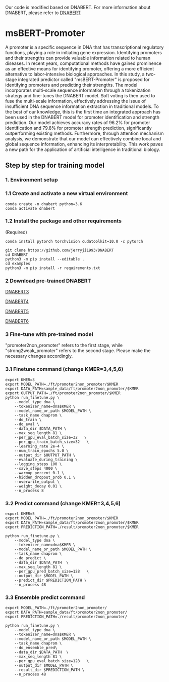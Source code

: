 
Our code is modified based on DNABERT. For more information about DNABERT, please refer to [DNABERT](https://github.com/jerryji1993/DNABERT)

# msBERT-Promoter
A promoter is a specific sequence in DNA that has transcriptional regulatory functions, playing a role in initiating gene expression. Identifying promoters and their strengths can provide valuable information related to human diseases. In recent years, computational methods have gained prominence as an effective means for identifying promoter, offering a more efficient alternative to labor-intensive biological approaches. In this study, a two-stage integrated predictor called "msBERT-Promoter" is proposed for identifying promoters and predicting their strengths. The model incorporates multi-scale sequence information through a tokenization strategy and fine-tunes the DNABERT model. Soft voting is then used to fuse the multi-scale information, effectively addressing the issue of insufficient DNA sequence information extraction in traditional models. To the best of our knowledge, this is the first time an integrated approach has been used in the DNABERT model for promoter identification and strength prediction. Our model achieves accuracy rates of 96.2% for promoter identification and 79.8% for promoter strength prediction, significantly outperforming existing methods. Furthermore, through attention mechanism analysis, we demonstrate that our model can effectively combine local and global sequence information, enhancing its interpretability. This work paves a new path for the application of artificial intelligence in traditional biology.


## Step by step for training model
### 1. Environment setup
### 1.1 Create and activate a new virtual environment
```
conda create -n dnabert python=3.6
conda activate dnabert
```
### 1.2 Install the package and other requirements

(Required)

```
conda install pytorch torchvision cudatoolkit=10.0 -c pytorch

git clone https://github.com/jerryji1993/DNABERT
cd DNABERT
python3 -m pip install --editable .
cd examples
python3 -m pip install -r requirements.txt
```

### 2 Download pre-trained DNABERT

[DNABERT3](https://drive.google.com/file/d/1nVBaIoiJpnwQxiz4dSq6Sv9kBKfXhZuM/view?usp=sharing)

[DNABERT4](https://drive.google.com/file/d/1V7CChcC6KgdJ7Gwdyn73OS6dZR_J-Lrs/view?usp=sharing)

[DNABERT5](https://drive.google.com/file/d/1KMqgXYCzrrYD1qxdyNWnmUYPtrhQqRBM/view?usp=sharing)

[DNABERT6](https://drive.google.com/file/d/1BJjqb5Dl2lNMg2warsFQ0-Xvn1xxfFXC/view?usp=sharing)


### 3 Fine-tune with pre-trained model
"promoter2non_promoter" refers to the first stage, while "strong2weak_promoter" 
refers to the second stage. Please make the necessary changes accordingly.
### 3.1 Finetune command (change KMER=3,4,5,6)

```
export KMER=3
export MODEL_PATH=./ft/promoter2non_promoter/$KMER
export DATA_PATH=sample_data/ft/promoter2non_promoter/$KMER
export OUTPUT_PATH=./ft/promoter2non_promoter/$KMER
python run_finetune.py \
    --model_type dna \
    --tokenizer_name=dna$KMER \
    --model_name_or_path $MODEL_PATH \
    --task_name dnaprom \
    --do_train \
    --do_eval \
    --data_dir $DATA_PATH \
    --max_seq_length 81 \
    --per_gpu_eval_batch_size=32   \
    --per_gpu_train_batch_size=32   \
    --learning_rate 2e-4 \
    --num_train_epochs 5.0 \
    --output_dir $OUTPUT_PATH \
    --evaluate_during_training \
    --logging_steps 100 \
    --save_steps 4000 \
    --warmup_percent 0.1 \
    --hidden_dropout_prob 0.1 \
    --overwrite_output \
    --weight_decay 0.01 \
    --n_process 8
```
### 3.2 Predict command (change KMER=3,4,5,6)

```
export KMER=5
export MODEL_PATH=./ft/promoter2non_promoter/$KMER
export DATA_PATH=sample_data/ft/promoter2non_promoter/$KMER
export PREDICTION_PATH=./result/promoter2non_promoter/$KMER

python run_finetune.py \
    --model_type dna \
    --tokenizer_name=dna$KMER \
    --model_name_or_path $MODEL_PATH \
    --task_name dnaprom \
    --do_predict \
    --data_dir $DATA_PATH  \
    --max_seq_length 81 \
    --per_gpu_pred_batch_size=128   \
    --output_dir $MODEL_PATH \
    --predict_dir $PREDICTION_PATH \
    --n_process 48
```
### 3.3 Ensemble predict command

```
export MODEL_PATH=./ft/promoter2non_promoter/
export DATA_PATH=sample_data/ft/promoter2non_promoter/
export PREDICTION_PATH=./result/promoter2non_promoter/

python run_finetune.py \
    --model_type dna \
    --tokenizer_name=dna$KMER \
    --model_name_or_path $MODEL_PATH \
    --task_name dnaprom \
    --do_ensemble_pred\
    --data_dir $DATA_PATH  \
    --max_seq_length 81 \
    --per_gpu_eval_batch_size=128   \
    --output_dir $MODEL_PATH \
    --result_dir $PREDICTION_PATH \
    --n_process 48
```
